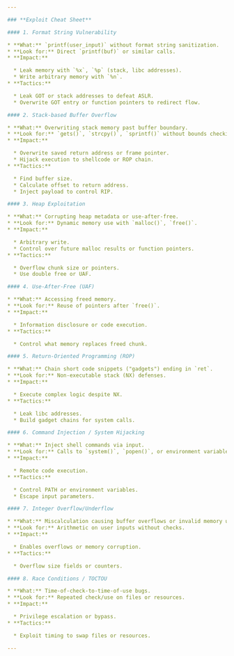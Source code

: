 ```yaml
---

### **Exploit Cheat Sheet**

#### 1. Format String Vulnerability

* **What:** `printf(user_input)` without format string sanitization.
* **Look for:** Direct `printf(buf)` or similar calls.
* **Impact:**

  * Leak memory with `%x`, `%p` (stack, libc addresses).
  * Write arbitrary memory with `%n`.
* **Tactics:**

  * Leak GOT or stack addresses to defeat ASLR.
  * Overwrite GOT entry or function pointers to redirect flow.

#### 2. Stack-based Buffer Overflow

* **What:** Overwriting stack memory past buffer boundary.
* **Look for:** `gets()`, `strcpy()`, `sprintf()` without bounds checking.
* **Impact:**

  * Overwrite saved return address or frame pointer.
  * Hijack execution to shellcode or ROP chain.
* **Tactics:**

  * Find buffer size.
  * Calculate offset to return address.
  * Inject payload to control RIP.

#### 3. Heap Exploitation

* **What:** Corrupting heap metadata or use-after-free.
* **Look for:** Dynamic memory use with `malloc()`, `free()`.
* **Impact:**

  * Arbitrary write.
  * Control over future malloc results or function pointers.
* **Tactics:**

  * Overflow chunk size or pointers.
  * Use double free or UAF.

#### 4. Use-After-Free (UAF)

* **What:** Accessing freed memory.
* **Look for:** Reuse of pointers after `free()`.
* **Impact:**

  * Information disclosure or code execution.
* **Tactics:**

  * Control what memory replaces freed chunk.

#### 5. Return-Oriented Programming (ROP)

* **What:** Chain short code snippets ("gadgets") ending in `ret`.
* **Look for:** Non-executable stack (NX) defenses.
* **Impact:**

  * Execute complex logic despite NX.
* **Tactics:**

  * Leak libc addresses.
  * Build gadget chains for system calls.

#### 6. Command Injection / System Hijacking

* **What:** Inject shell commands via input.
* **Look for:** Calls to `system()`, `popen()`, or environment variable usage.
* **Impact:**

  * Remote code execution.
* **Tactics:**

  * Control PATH or environment variables.
  * Escape input parameters.

#### 7. Integer Overflow/Underflow

* **What:** Miscalculation causing buffer overflows or invalid memory use.
* **Look for:** Arithmetic on user inputs without checks.
* **Impact:**

  * Enables overflows or memory corruption.
* **Tactics:**

  * Overflow size fields or counters.

#### 8. Race Conditions / TOCTOU

* **What:** Time-of-check-to-time-of-use bugs.
* **Look for:** Repeated check/use on files or resources.
* **Impact:**

  * Privilege escalation or bypass.
* **Tactics:**

  * Exploit timing to swap files or resources.

---
```

